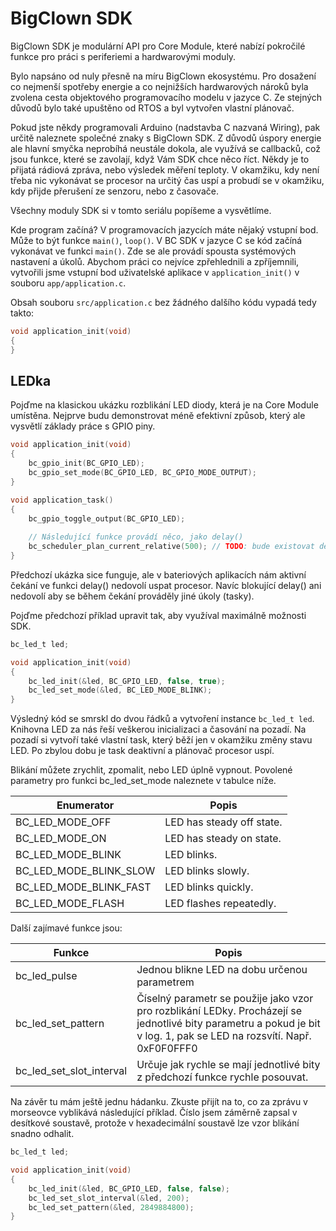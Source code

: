 
# BigClown SDK #

BigClown SDK je modulární API pro Core Module, které nabízí pokročilé funkce pro práci s  periferiemi a hardwarovými moduly.

Bylo napsáno od nuly přesně na míru BigClown ekosystému.
Pro dosažení co nejmenší spotřeby energie a co nejnižších hardwarových nároků byla zvolena cesta objektového programovacího modelu v jazyce C.
Ze stejných důvodů bylo také upuštěno od RTOS a byl vytvořen vlastní plánovač.

Pokud jste někdy programovali Arduino (nadstavba C nazvaná Wiring), pak určitě naleznete společné znaky s BigClown SDK.
Z důvodů úspory energie ale hlavní smyčka neprobíhá neustále dokola, ale využívá se callbacků, což jsou funkce, které se zavolají, když Vám SDK chce něco říct.
Někdy je to přijatá rádiová zpráva, nebo výsledek měření teploty.
V okamžiku, kdy není třeba nic vykonávat se procesor na určitý čas uspí a probudí se v okamžiku, kdy přijde přerušení ze senzoru, nebo z časovače.

Všechny moduly SDK si v tomto seriálu popíšeme a vysvětlíme.

Kde program začíná?
V programovacích jazycích máte nějaký vstupní bod.
Může to být funkce `main()`, `loop()`.
V BC SDK v jazyce C se kód začíná vykonávat ve funkci `main()`.
Zde se ale provádí spousta systémových nastavení a úkolů.
Abychom práci co nejvíce zpřehlednili a zpříjemnili, vytvořili jsme vstupní bod uživatelské aplikace v `application_init()` v souboru `app/application.c`.

Obsah souboru `src/application.c` bez žádného dalšího kódu vypadá tedy takto:

``` C
void application_init(void)
{
}
```

## LEDka ##

Pojďme na klasickou ukázku rozblikání LED diody, která je na Core Module umístěna.
Nejprve budu demonstrovat méně efektivní způsob, který ale vysvětlí základy práce s GPIO piny.

``` C
void application_init(void)
{
    bc_gpio_init(BC_GPIO_LED);
    bc_gpio_set_mode(BC_GPIO_LED, BC_GPIO_MODE_OUTPUT);
}

void application_task()
{
    bc_gpio_toggle_output(BC_GPIO_LED);
	
	// Následující funkce provádí něco, jako delay()
    bc_scheduler_plan_current_relative(500); // TODO: bude existovat delay()?
}
```

Předchozí ukázka sice funguje, ale v bateriových aplikacích nám aktivní čekání ve funkci delay() nedovolí uspat procesor.
Navíc blokující delay() ani nedovolí aby se během čekání prováděly jiné úkoly (tasky).

Pojďme předchozí příklad upravit tak, aby využíval maximálně možnosti SDK.

``` C
bc_led_t led;

void application_init(void)
{
    bc_led_init(&led, BC_GPIO_LED, false, true);
    bc_led_set_mode(&led, BC_LED_MODE_BLINK);
}
```

Výsledný kód se smrskl do dvou řádků a vytvoření instance `bc_led_t led`.
Knihovna LED za nás řeší veškerou inicializaci a časování na pozadí.
Na pozadí si vytvoří také vlastní task, který běží jen v okamžiku změny stavu LED.
Po zbylou dobu je task deaktivní a plánovač procesor uspí.

Blikání můžete zrychlit, zpomalit, nebo LED úplně vypnout.
Povolené parametry pro funkci bc_led_set_mode naleznete v tabulce níže.

| Enumerator | Popis |
| -----------|-------|
| BC_LED_MODE_OFF | LED has steady off state. |
| BC_LED_MODE_ON | LED has steady on state.|
| BC_LED_MODE_BLINK | LED blinks. |
| BC_LED_MODE_BLINK_SLOW | LED blinks slowly. |
| BC_LED_MODE_BLINK_FAST | LED blinks quickly.|
| BC_LED_MODE_FLASH | LED flashes repeatedly. |

Další zajímavé funkce jsou:

| Funkce | Popis |
|  ---   |  ---  |
| bc_led_pulse | Jednou blikne LED na dobu určenou parametrem |
| bc_led_set_pattern | Číselný parametr se použije jako vzor pro rozblikání LEDky. Procházejí se jednotlivé bity parametru a pokud je bit v log. 1, pak se LED na rozsvítí. Např. 0xF0F0FFF0 |
| bc_led_set_slot_interval | Určuje jak rychle se mají jednotlivé bity z předchozí funkce rychle posouvat. |

Na závěr tu mám ještě jednu hádanku. Zkuste přijít na to, co za zprávu v morseovce vyblikává následující příklad. Číslo jsem záměrně zapsal v desítkové soustavě, protože v hexadecimální soustavě lze vzor blikání snadno odhalit.

``` C
bc_led_t led;

void application_init(void)
{
    bc_led_init(&led, BC_GPIO_LED, false, false);
    bc_led_set_slot_interval(&led, 200);
    bc_led_set_pattern(&led, 2849884800);
}
```
